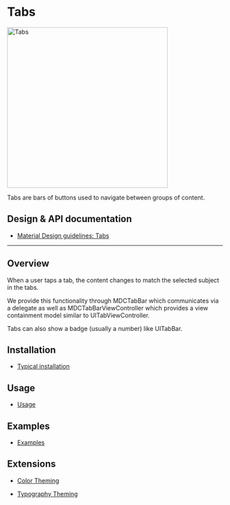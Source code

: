 # Tabs

<div class="article__asset article__asset--screenshot">
    <img src="docs/assets/tabs.png" alt="Tabs" width="375">
</div>

Tabs are bars of buttons used to navigate between groups of content.

## Design & API documentation

* [Material Design guidelines: Tabs](https://material.io/go/design-tabs)

<!-- toc -->

- - -

## Overview

When a user taps a tab, the content changes to match the selected subject in the tabs.

We provide this functionality through MDCTabBar which communicates via a delegate as well as
MDCTabBarViewController which provides a view containment model similar to UITabViewController.

Tabs can also show a badge (usually a number) like UITabBar.

## Installation

- [Typical installation](../../../docs/component-installation.md)

## Usage

- [Usage](usage.md)

## Examples

- [Examples](examples.md)

## Extensions

- [Color Theming](color-theming.md)

- [Typography Theming](typography-theming.md)
